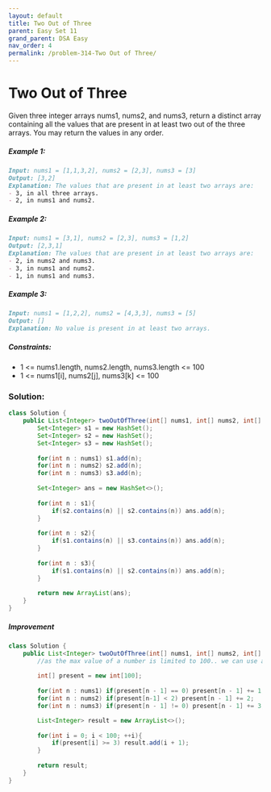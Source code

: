 ```yaml
---
layout: default
title: Two Out of Three
parent: Easy Set 11
grand_parent: DSA Easy
nav_order: 4
permalink: /problem-314-Two Out of Three/
---
```

# Two Out of Three

Given three integer arrays nums1, nums2, and nums3, return a distinct array containing all the values that are present in at least two out of the three arrays. You may return the values in any order.

##### Example 1:
```markdown
Input: nums1 = [1,1,3,2], nums2 = [2,3], nums3 = [3]
Output: [3,2]
Explanation: The values that are present in at least two arrays are:
- 3, in all three arrays.
- 2, in nums1 and nums2.
```
##### Example 2:
```markdown
Input: nums1 = [3,1], nums2 = [2,3], nums3 = [1,2]
Output: [2,3,1]
Explanation: The values that are present in at least two arrays are:
- 2, in nums2 and nums3.
- 3, in nums1 and nums2.
- 1, in nums1 and nums3.
```
##### Example 3:
```markdown
Input: nums1 = [1,2,2], nums2 = [4,3,3], nums3 = [5]
Output: []
Explanation: No value is present in at least two arrays.
```
##### Constraints:
* 1 <= nums1.length, nums2.length, nums3.length <= 100
* 1 <= nums1[i], nums2[j], nums3[k] <= 100

### Solution:
```java
class Solution {
    public List<Integer> twoOutOfThree(int[] nums1, int[] nums2, int[] nums3) {
        Set<Integer> s1 = new HashSet();
        Set<Integer> s2 = new HashSet();
        Set<Integer> s3 = new HashSet();
        
        for(int n : nums1) s1.add(n);
        for(int n : nums2) s2.add(n);
        for(int n : nums3) s3.add(n);
        
        Set<Integer> ans = new HashSet<>();
        
        for(int n : s1){
            if(s2.contains(n) || s2.contains(n)) ans.add(n);
        }
        
        for(int n : s2){
            if(s1.contains(n) || s3.contains(n)) ans.add(n);
        }
        
        for(int n : s3){
            if(s1.contains(n) || s2.contains(n)) ans.add(n);
        }
        
        return new ArrayList(ans);
    }
}
```
##### Improvement
```java
class Solution {
    public List<Integer> twoOutOfThree(int[] nums1, int[] nums2, int[] nums3) {
        //as the max value of a number is limited to 100.. we can use an arrya of size 100.
        
        int[] present = new int[100];
        
        for(int n : nums1) if(present[n - 1] == 0) present[n - 1] += 1;
        for(int n : nums2) if(present[n-1] < 2) present[n - 1] += 2;
        for(int n : nums3) if(present[n - 1] != 0) present[n - 1] += 3;

        List<Integer> result = new ArrayList<>();
        
        for(int i = 0; i < 100; ++i){
            if(present[i] >= 3) result.add(i + 1);
        }
        
        return result;
    }
}
```